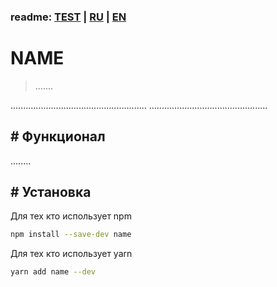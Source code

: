 ### readme: [TEST](./../README-TEST.md) | [RU](./README-RU.md) | [EN](./README-EN.md)

# NAME

> .......

......................................................
...............................................

## # Функционал

........

## # Установка

Для тех кто использует npm

```sh
npm install --save-dev name
```

Для тех кто использует yarn

```sh
yarn add name --dev
```
